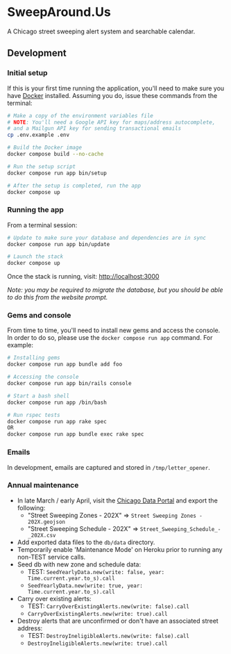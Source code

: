 # SweepAround.Us

A Chicago street sweeping alert system and searchable calendar.

## Development

### Initial setup

If this is your first time running the application, you'll need to make sure you have
[Docker](https://docs.docker.com/get-docker/) installed. Assuming you do, issue these commands
from the terminal:

```sh
# Make a copy of the environment variables file
# NOTE: You'll need a Google API key for maps/address autocomplete,
# and a Mailgun API key for sending transactional emails
cp .env.example .env

# Build the Docker image
docker compose build --no-cache

# Run the setup script
docker compose run app bin/setup

# After the setup is completed, run the app
docker compose up
```

### Running the app

From a terminal session:

```sh
# Update to make sure your database and dependencies are in sync
docker compose run app bin/update

# Launch the stack
docker compose up
```

Once the stack is running, visit: [http://localhost:3000](http://localhost:3000)

_Note: you may be required to migrate the database, but you should be able to do this from
the website prompt._

### Gems and console

From time to time, you'll need to install new gems and access the console. In order to do so,
please use the `docker compose run app` command. For example:

```sh
# Installing gems
docker compose run app bundle add foo

# Accessing the console
docker compose run app bin/rails console

# Start a bash shell
docker compose run app /bin/bash

# Run rspec tests
docker compose run app rake spec
OR
docker compose run app bundle exec rake spec
```

### Emails

In development, emails are captured and stored in `/tmp/letter_opener`.

### Annual maintenance

- In late March / early April, visit the [Chicago Data Portal](data.cityofchicago.org) and export the following:
  - "Street Sweeping Zones - 202X" => `Street Sweeping Zones - 202X.geojson`
  - "Street Sweeping Schedule - 202X" => `Street_Sweeping_Schedule_-_202X.csv`
- Add exported data files to the `db/data` directory.
- Temporarily enable 'Maintenance Mode' on Heroku prior to running any non-TEST service calls.
- Seed db with new zone and schedule data:
  - TEST: `SeedYearlyData.new(write: false, year: Time.current.year.to_s).call`
  - `SeedYearlyData.new(write: true, year: Time.current.year.to_s).call`
- Carry over existing alerts:
  - TEST: `CarryOverExistingAlerts.new(write: false).call`
  - `CarryOverExistingAlerts.new(write: true).call`
- Destroy alerts that are unconfirmed or don't have an associated street address:
  - TEST: `DestroyIneligibleAlerts.new(write: false).call`
  - `DestroyIneligibleAlerts.new(write: true).call`